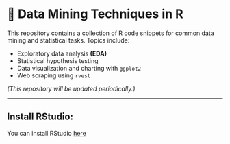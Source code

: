 # 🔧 Data Mining Techniques in R
This repository contains a collection of R code snippets for common data mining and statistical tasks. 
Topics include:
- Exploratory data analysis **(EDA)**
- Statistical hypothesis testing
- Data visualization and charting with `ggplot2` 
- Web scraping using `rvest` 

_(This repository will be updated periodically.)_

________
## Install RStudio:
You can install RStudio [here](https://posit.co/download/rstudio-desktop/)

